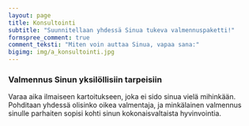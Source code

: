 ```yaml
---
layout: page
title: Konsultointi
subtitle: "Suunnitellaan yhdessä Sinua tukeva valmennuspaketti!"
formspree_comment: true
comment_teksti: "Miten voin auttaa Sinua, vapaa sana:"
bigimg: img/a_konsultointi.jpg
---
```


### Valmennus Sinun yksilöllisiin tarpeisiin

Varaa aika ilmaiseen kartoitukseen, joka ei sido sinua vielä mihinkään.  
Pohditaan yhdessä olisinko oikea valmentaja, ja minkälainen valmennus sinulle parhaiten sopisi kohti sinun kokonaisvaltaista hyvinvointia.
